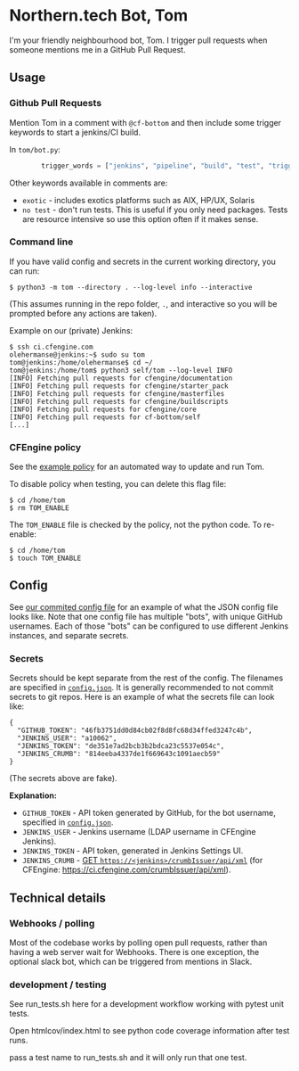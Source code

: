 # Northern.tech Bot, Tom

I'm your friendly neighbourhood bot, Tom.
I trigger pull requests when someone mentions me in a GitHub Pull Request.

## Usage

### Github Pull Requests

Mention Tom in a comment with `@cf-bottom` and then include some trigger keywords to start a jenkins/CI build.

In `tom/bot.py`:

```python
        trigger_words = ["jenkins", "pipeline", "build", "test", "trigger"]
```

Other keywords available in comments are:

* `exotic` - includes exotics platforms such as AIX, HP/UX, Solaris
* `no test` - don't run tests. This is useful if you only need packages. Tests are resource intensive so use this option often if it makes sense.

### Command line

If you have valid config and secrets in the current working directory, you can run:

```
$ python3 -m tom --directory . --log-level info --interactive
```

(This assumes running in the repo folder, `.`, and interactive so you will be prompted before any actions are taken).

Example on our (private) Jenkins:

```
$ ssh ci.cfengine.com
olehermanse@jenkins:~$ sudo su tom
tom@jenkins:/home/olehermanse$ cd ~/
tom@jenkins:/home/tom$ python3 self/tom --log-level INFO
[INFO] Fetching pull requests for cfengine/documentation
[INFO] Fetching pull requests for cfengine/starter_pack
[INFO] Fetching pull requests for cfengine/masterfiles
[INFO] Fetching pull requests for cfengine/buildscripts
[INFO] Fetching pull requests for cfengine/core
[INFO] Fetching pull requests for cf-bottom/self
[...]
```

### CFEngine policy

See the [example policy](/tom.cf) for an automated way to update and run Tom.

To disable policy when testing, you can delete this flag file:

```
$ cd /home/tom
$ rm TOM_ENABLE
```

The `TOM_ENABLE` file is checked by the policy, not the python code.
To re-enable:

```
$ cd /home/tom
$ touch TOM_ENABLE
```

## Config

See [our commited config file](/config.json) for an example of what the JSON config file looks like.
Note that one config file has multiple "bots", with unique GitHub usernames.
Each of those "bots" can be configured to use different Jenkins instances, and separate secrets.

### Secrets

Secrets should be kept separate from the rest of the config.
The filenames are specified in [`config.json`](/config.json).
It is generally recommended to not commit secrets to git repos.
Here is an example of what the secrets file can look like:

```
{
  "GITHUB_TOKEN": "46fb3751dd0d84cb02f8d8fc68d34ffed3247c4b",
  "JENKINS_USER": "a10062",
  "JENKINS_TOKEN": "de351e7ad2bcb3b2bdca23c5537e054c",
  "JENKINS_CRUMB": "814eeba4337de1f669643c1091aecb59"
}
```

(The secrets above are fake).

**Explanation:**

* `GITHUB_TOKEN` - API token generated by GitHub, for the bot username, specified in [`config.json`](/config.json).
* `JENKINS_USER` - Jenkins username (LDAP username in CFEngine Jenkins).
* `JENKINS_TOKEN` - API token, generated in Jenkins Settings UI.
* `JENKINS_CRUMB` - [GET `https://<jenkins>/crumbIssuer/api/xml`](https://stackoverflow.com/questions/16738441/how-to-request-for-the-crumb-issuer-for-jenkins) (for CFEngine: https://ci.cfengine.com/crumbIssuer/api/xml).

## Technical details

### Webhooks / polling

Most of the codebase works by polling open pull requests, rather than having a web server wait for Webhooks.
There is one exception, the optional slack bot, which can be triggered from mentions in Slack.

### development / testing

See run_tests.sh here for a development workflow working with pytest unit tests.

Open htmlcov/index.html to see python code coverage information after test runs.

pass a test name to run_tests.sh and it will only run that one test.
